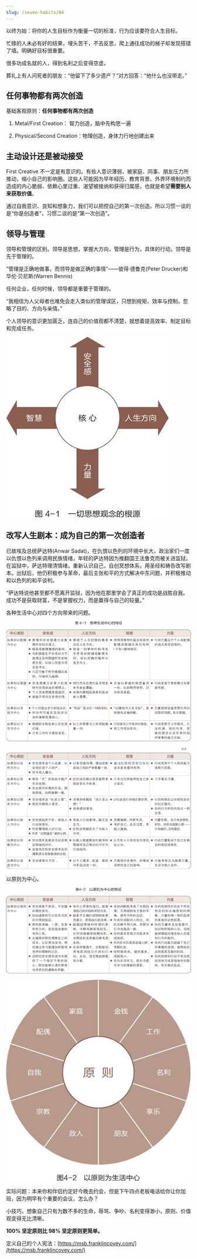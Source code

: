 ```yaml
---
slug: /seven-habits/04
---
```


以终为始：将你的人生目标作为衡量一切的标准，行为应该要符合人生目标。



忙碌的人未必有好的结果，埋头苦干，不去反思，爬上通往成功的梯子却发现搭错了墙。明确好目标很重要。



很多功成名就的人，得到名利之后变得空虚。



葬礼上有人问死者的朋友：“他留下了多少遗产？”对方回答：“他什么也没带走。”



## 任何事物都有两次创造

基础客观原则：**任何事物都有两次创造**

1. Metal/First Creation： 智力创造，脑中先构思一遍

2. Physical/Second Creation：物理创造，身体力行地创建出来



## 主动设计还是被动接受

First Creative 不一定是有意识的。有些人意识薄弱，被家庭、同事、朋友压力所推动，缩小自己的影响圈。这些人可能因为早年经历、教育背景、外界环境制约而造成的内心脆弱、依赖心里过重、渴望被接纳和获得归属感，也就是希望**需要别人来获取价值**。



通过自我意识、良知和想象力，我们可以把控自己的第一次创造。所以习惯一谈的是“你是创造者”，习惯二谈的是“第一次创造”。





## 领导与管理

领导和管理的区别。领导是思想，掌握大方向，管理是行为，具体的行动。领导是先于管理的。



“管理是正确地做事，而领导是做正确的事情”——彼得·德鲁克(Peter Drucker)和华伦·贝尼斯(Warren Bennis)



任何企业，任何时候，领导都是重要于管理的。



“我相信为人父母者也难免会走入类似的管理误区，只想到规矩、效率与控制，忽略了目的、方向与亲情。”



个人领导的意识更加匮乏，连自己的价值观都不清楚，就想着提高效率、制定目标和完成任务。



![weread_image_39068491228272.jpeg](第四章+习惯二+以终为始——自我领导的原则+f0dbd748-b1cf-4db4-a414-0705a7dcc30a/weread_image_39068491228272.jpeg)



## 改写人生剧本：成为自己的第一次创造者

已故埃及总统萨达特(Anwar Sadat)，在仇恨以色列的环境中长大，政治家们一度以仇恨以色列来调用民族情绪，年轻的萨达特因为推翻国王法鲁克而被关进监狱。在监狱中，萨达特理清情绪，重新认识自己，自创冥想体系，用圣经和祷告改写剧本。出狱后，他仍积极参与革命，最后主张和平的方式解决中东问题，并积极推动和以色列的和平谈判。



“萨达特说他甚至都不愿离开监狱，因为他在那里学会了真正的成功是战胜自我。成功不是获取财富，不是掌握权力，而是赢得与自己的较量。”



各种生活中心对四个方向带来的问题。

![weread_image_43177981632954.jpeg](第四章+习惯二+以终为始——自我领导的原则+f0dbd748-b1cf-4db4-a414-0705a7dcc30a/weread_image_43177981632954.jpeg)

![weread_image_43180694091234.jpeg](第四章+习惯二+以终为始——自我领导的原则+f0dbd748-b1cf-4db4-a414-0705a7dcc30a/weread_image_43180694091234.jpeg)



以原则为中心。

![weread_image_43839421288743.jpeg](第四章+习惯二+以终为始——自我领导的原则+f0dbd748-b1cf-4db4-a414-0705a7dcc30a/weread_image_43839421288743.jpeg)

![weread_image_43937895875164.jpeg](第四章+习惯二+以终为始——自我领导的原则+f0dbd748-b1cf-4db4-a414-0705a7dcc30a/weread_image_43937895875164.jpeg)



实际问题：本来你和伴侣约定好今晚去约会，但是下午四点老板电话给你让你加班，因为明早有个重要的会议，怎么办？



小技巧，想象自己只有为数不多的生命，辱骂、争吵、名利变得渺小，原则、价值观变得无比清晰。



**100% 坚定原则比 98% 坚定原则更简单。**



定义自己的个人宪法：[https://msb.franklincovey.com/](https://msb.franklincovey.com/)



